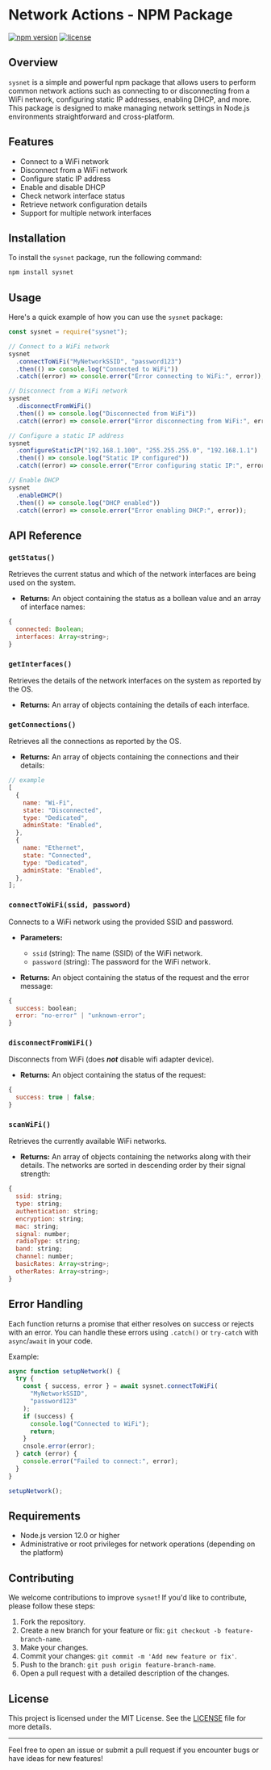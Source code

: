 # Network Actions - NPM Package

[![npm version](https://badge.fury.io/js/sysnet.svg)](https://www.npmjs.com/package/sysnet)
[![license](https://img.shields.io/badge/license-MIT-blue.svg)](https://opensource.org/licenses/MIT)

## Overview

`sysnet` is a simple and powerful npm package that allows users to perform common network actions such as connecting to or disconnecting from a WiFi network, configuring static IP addresses, enabling DHCP, and more. This package is designed to make managing network settings in Node.js environments straightforward and cross-platform.

## Features

- Connect to a WiFi network
- Disconnect from a WiFi network
- Configure static IP address
- Enable and disable DHCP
- Check network interface status
- Retrieve network configuration details
- Support for multiple network interfaces

## Installation

To install the `sysnet` package, run the following command:

```bash
npm install sysnet
```

## Usage

Here's a quick example of how you can use the `sysnet` package:

```javascript
const sysnet = require("sysnet");

// Connect to a WiFi network
sysnet
  .connectToWiFi("MyNetworkSSID", "password123")
  .then(() => console.log("Connected to WiFi"))
  .catch((error) => console.error("Error connecting to WiFi:", error));

// Disconnect from a WiFi network
sysnet
  .disconnectFromWiFi()
  .then(() => console.log("Disconnected from WiFi"))
  .catch((error) => console.error("Error disconnecting from WiFi:", error));

// Configure a static IP address
sysnet
  .configureStaticIP("192.168.1.100", "255.255.255.0", "192.168.1.1")
  .then(() => console.log("Static IP configured"))
  .catch((error) => console.error("Error configuring static IP:", error));

// Enable DHCP
sysnet
  .enableDHCP()
  .then(() => console.log("DHCP enabled"))
  .catch((error) => console.error("Error enabling DHCP:", error));
```

## API Reference

### `getStatus()`

Retrieves the current status and which of the network interfaces are being used on the system.

- **Returns:** An object containing the status as a bollean value and an array of interface names:

```javascript
{
  connected: Boolean;
  interfaces: Array<string>;
}
```

### `getInterfaces()`

Retrieves the details of the network interfaces on the system as reported by the OS.

- **Returns:** An array of objects containing the details of each interface.

### `getConnections()`

Retrieves all the connections as reported by the OS.

- **Returns:** An array of objects containing the connections and their details:

```javascript
// example
[
  {
    name: "Wi-Fi",
    state: "Disconnected",
    type: "Dedicated",
    adminState: "Enabled",
  },
  {
    name: "Ethernet",
    state: "Connected",
    type: "Dedicated",
    adminState: "Enabled",
  },
];
```

### `connectToWiFi(ssid, password)`

Connects to a WiFi network using the provided SSID and password.

- **Parameters:**

  - `ssid` (string): The name (SSID) of the WiFi network.
  - `password` (string): The password for the WiFi network.

- **Returns:** An object containing the status of the request and the error message:

```javascript
{
  success: boolean;
  error: "no-error" | "unknown-error";
}
```

### `disconnectFromWiFi()`

Disconnects from WiFi (does **_not_** disable wifi adapter device).

- **Returns:** An object containing the status of the request:

```javascript
{
  success: true | false;
}
```

### `scanWiFi()`

Retrieves the currently available WiFi networks.

- **Returns:** An array of objects containing the networks along with their details. The networks are sorted in descending order by their signal strength:

```javascript
{
  ssid: string;
  type: string;
  authentication: string;
  encryption: string;
  mac: string;
  signal: number;
  radioType: string;
  band: string;
  channel: number;
  basicRates: Array<string>;
  otherRates: Array<string>;
}
```

## Error Handling

Each function returns a promise that either resolves on success or rejects with an error. You can handle these errors using `.catch()` or `try-catch` with `async`/`await` in your code.

Example:

```javascript
async function setupNetwork() {
  try {
    const { success, error } = await sysnet.connectToWiFi(
      "MyNetworkSSID",
      "password123"
    );
    if (success) {
      console.log("Connected to WiFi");
      return;
    }
    cnsole.error(error);
  } catch (error) {
    console.error("Failed to connect:", error);
  }
}

setupNetwork();
```

## Requirements

- Node.js version 12.0 or higher
- Administrative or root privileges for network operations (depending on the platform)

## Contributing

We welcome contributions to improve `sysnet`! If you'd like to contribute, please follow these steps:

1. Fork the repository.
2. Create a new branch for your feature or fix: `git checkout -b feature-branch-name`.
3. Make your changes.
4. Commit your changes: `git commit -m 'Add new feature or fix'`.
5. Push to the branch: `git push origin feature-branch-name`.
6. Open a pull request with a detailed description of the changes.

## License

This project is licensed under the MIT License. See the [LICENSE](LICENSE) file for more details.

---

Feel free to open an issue or submit a pull request if you encounter bugs or have ideas for new features!
